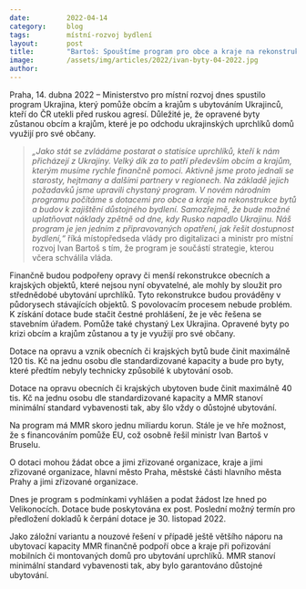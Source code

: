 ```yaml
---
date:         2022-04-14
category:     blog
tags:         místní-rozvoj bydlení
layout:       post
title:        "Bartoš: Spouštíme program pro obce a kraje na rekonstrukce bytů a budov pro uprchlíky z Ukrajiny"
image:        /assets/img/articles/2022/ivan-byty-04-2022.jpg
author:       
---
```


Praha, 14. dubna 2022 – Ministerstvo pro místní rozvoj dnes spustilo program Ukrajina, který pomůže obcím a krajům s ubytováním Ukrajinců, kteří do ČR utekli před ruskou agresí. Důležité je, že opravené byty zůstanou obcím a krajům, které je po odchodu ukrajinských uprchlíků domů využijí pro své občany.

> *„Jako stát se zvládáme postarat o statisíce uprchlíků, kteří k nám přicházejí z Ukrajiny. Velký dík za to patří především obcím a krajům, kterým musíme rychle finančně pomoci. Aktivně jsme proto jednali se starosty, hejtmany a dalšími partnery v regionech. Na základě jejich požadavků jsme upravili chystaný program. V novém národním programu počítáme s dotacemi pro obce a kraje na rekonstrukce bytů a budov k zajištění důstojného bydlení. Samozřejmě, že bude možné uplatňovat náklady zpětně od dne, kdy Rusko napadlo Ukrajinu. Náš program je jen jedním z připravovaných opatření, jak řešit dostupnost bydlení,“* říká místopředseda vlády pro digitalizaci a ministr pro místní rozvoj Ivan Bartoš s tím, že program je součástí strategie, kterou včera schválila vláda. 

Finančně budou podpořeny opravy či menší rekonstrukce obecních a krajských objektů, které nejsou nyní obyvatelné, ale mohly by sloužit pro střednědobé ubytování uprchlíků. Tyto rekonstrukce budou prováděny v půdorysech stávajících objektů. S povolovacím procesem nebude problém. K získání dotace bude stačit čestné prohlášení, že je věc řešena se stavebním úřadem. Pomůže také chystaný Lex Ukrajina. Opravené byty po krizi obcím a krajům zůstanou a ty je využijí pro své občany.

Dotace na opravu a vznik obecních či krajských bytů bude činit maximálně 120 tis. Kč na jednu osobu dle standardizované kapacity a bude pro byty, které předtím nebyly technicky způsobilé k ubytování osob.

Dotace na opravu obecních či krajských ubytoven bude činit maximálně 40 tis. Kč na jednu osobu dle standardizované kapacity a MMR stanoví minimální standard vybavenosti tak, aby šlo vždy o důstojné ubytování.

Na program má MMR skoro jednu miliardu korun. Stále je ve hře možnost, že s financováním pomůže EU, což osobně řešil ministr Ivan Bartoš v Bruselu.

O dotaci mohou žádat obce a jimi zřizované organizace, kraje a jimi zřizované organizace, hlavní město Praha, městské části hlavního města Prahy a jimi zřizované organizace.

Dnes je program s podmínkami vyhlášen a podat žádost lze hned po Velikonocích. Dotace bude poskytována ex post. Poslední možný termín pro předložení dokladů k čerpání dotace je 30. listopad 2022.

Jako záložní variantu a nouzové řešení v případě ještě většího náporu na ubytovací kapacity MMR finančně podpoří obce a kraje při pořizování mobilních či montovaných domů pro ubytování uprchlíků. MMR stanoví minimální standard vybavenosti tak, aby bylo garantováno důstojné ubytování. 
